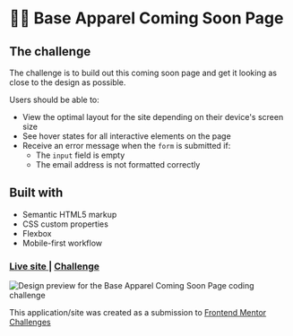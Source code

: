 # 👩‍💻 Base Apparel Coming Soon Page

## The challenge

The challenge is to build out this coming soon page and get it looking as close to the design as possible.

Users should be able to:

- View the optimal layout for the site depending on their device's screen size
- See hover states for all interactive elements on the page
- Receive an error message when the `form` is submitted if:
  - The `input` field is empty
  - The email address is not formatted correctly

## Built with

- Semantic HTML5 markup
- CSS custom properties
- Flexbox
- Mobile-first workflow

<div>
  <h3>
    <a href= "https://amansgz.github.io/css-base-apparel-coming-soon/">
      Live site
    </a>
    <span> | </span>
    <a href= "https://www.frontendmentor.io/challenges/base-apparel-coming-soon-page-5d46b47f8db8a7063f9331a0">
      Challenge
    </a>
  </h3>
</div>

![Design preview for the Base Apparel Coming Soon Page coding challenge](./styles/images/preview.png)

This application/site was created as a submission to <a href= "https://www.frontendmentor.io/">Frontend Mentor Challenges</a>
